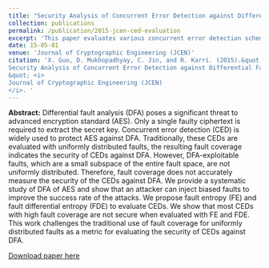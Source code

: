 ```yaml
---
title: "Security Analysis of Concurrent Error Detection against Differential Fault Analysis"
collection: publications
permalink: /publication/2015-jcen-ced-evaluation
excerpt: 'This paper evaluates various concurrent error detection schemes by two proposed metrics: fault entropy and fault differential entropy.' 
date: 15-05-01
venue: 'Journal of Cryptographic Engineering (JCEN)'
citation: 'X. Guo, D. Mukhopadhyay, C. Jin, and R. Karri. (2015).&quot;
Security Analysis of Concurrent Error Detection against Differential Fault Analysis
&quot; <i>
Journal of Cryptographic Engineering (JCEN)
</i>. '
---
```


<b>Abstract:</b> Differential fault analysis (DFA) poses a significant threat to advanced encryption standard (AES). Only a single faulty ciphertext is required to extract the secret key. Concurrent error detection (CED) is widely used to protect AES against DFA. Traditionally, these CEDs are evaluated
with uniformly distributed faults, the resulting fault coverage indicates the security of CEDs against DFA. However, DFA-exploitable faults, which are a small subspace of the entire fault space, are not uniformly distributed. Therefore, fault coverage does not accurately measure the security of the
CEDs against DFA. We provide a systematic study of DFA of AES and show that an attacker can inject biased faults to improve the success rate of the attacks. We propose fault entropy (FE) and fault differential entropy (FDE) to evaluate CEDs. We show that most CEDs with high fault coverage are not secure when evaluated with FE and FDE. This work challenges the traditional use of fault coverage for uniformly distributed faults as a metric for evaluating the security of CEDs against DFA.

[Download paper here](http://link.springer.com/article/10.1007/s13389-014-0092-8)
